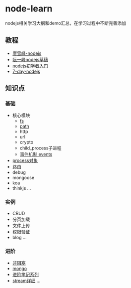 # node-learn
nodejs相关学习大纲和demo汇总，在学习过程中不断完善添加

## 教程
- [廖雪峰-nodejs](https://www.liaoxuefeng.com/wiki/001434446689867b27157e896e74d51a89c25cc8b43bdb3000/001434501245426ad4b91f2b880464ba876a8e3043fc8ef000)
- [阮一峰nodejs草稿](http://javascript.ruanyifeng.com/nodejs/basic.html)
- [nodejs初学者入门](https://www.nodebeginner.org/index-zh-cn.html)
- [7-day-nodejs](http://nqdeng.github.io/7-days-nodejs/#1)

## 知识点
### 基础
- 核心模块
	- [fs](https://github.com/callmedadaxin/nodejs-learn/blob/master/notes/%E6%A0%B8%E5%BF%83%E6%A8%A1%E5%9D%97/fs.md)
	- [path](https://github.com/callmedadaxin/nodejs-learn/blob/master/notes/%E6%A0%B8%E5%BF%83%E6%A8%A1%E5%9D%97/path.md)
	- http
	- url
	- crypto
	- child_process子进程
	- [事件机制 events](https://github.com/callmedadaxin/nodejs-learn/blob/master/notes/%E6%A0%B8%E5%BF%83%E6%A8%A1%E5%9D%97/events.md)
- [process对象](https://github.com/callmedadaxin/nodejs-learn/blob/master/notes/process%E5%AF%B9%E8%B1%A1.md)
- 路由
- debug
- mongoose
- koa
- thinkjs
…

### 实例
- CRUD
- 分页加载
- 文件上传
- 权限验证
- blog
…

### 进阶
- [非阻塞](https://www.nodebeginner.org/index-zh-cn.html)
- [mongo](https://cnodejs.org/topic/5190d61263e9f8a542acd83b)
- [进阶笔记系列](https://github.com/hustxiaoc/node.js)
- [stream详细](https://github.com/zoubin/streamify-your-node-program)
…